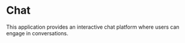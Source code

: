 # Chat
This application provides an interactive chat platform where users can engage in conversations.
